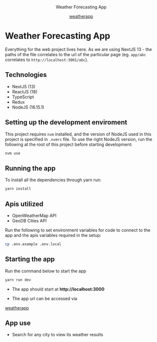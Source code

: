 <p align="center">
   Weather Forecasting App
</p>

<p align="center">
    <a href="https://github.com/dachieng/weather-forecasting">
        weatherapp
    </a>
</p>

# Weather Forecasting App

Everything for the web project lives here. As we are using NextJS 13 - the paths of the file correlates to the url of the particular page (eg. `app/abc` correlates to `http://localhost:3001/abc`).

## Technologies

- NextJS (13)
- ReactJS (18)
- TypeScript
- Redux
- NodeJS (16.15.1)

## Setting up the development enviroment

This project requires `nvm` installed, and the version of NodeJS used in this project is specified in `.nvmrc` file. To use the right NodeJS version, run the following at the root of this project before starting development:

```bash
nvm use
```

## Running the app

To install all the dependencies through yarn run:

```bash
yarn install
```

## Apis utilized

- OpenWeatherMap API
- GeoDB Cities API

Run the following to set environment variables for code to connect to the app and the apis variables required in the setup:

```bash
cp .env.example .env.local
```

## Starting the app

Run the command below to start the app

```bash
yarn run dev
```

- The app should start at **http://localhost:3000**

- The app url can be accessed via

<p>
    <a href="https://dorcas-weather-app.netlify.app/">
        weatherapp
    </a>
</p>

## App use

- Search for any city to view its weather results
